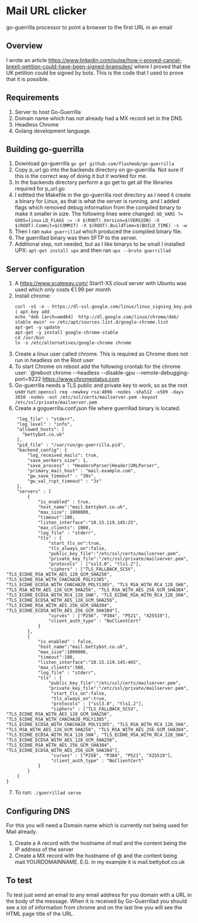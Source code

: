 # Mail URL clicker
go-guerrilla processor to point a browser to the first URL in an email

## Overview
I wrote an article https://www.linkedin.com/pulse/how-i-proved-cancel-brexit-petition-could-have-been-signed-bramsden/ where I proved that the UK petition could be signed by bots. This is the code that I used to prove that it is possible.

## Requirements
1) Server to host Go-Guerrilla
2) Domain name which has not already had a MX record set in the DNS
3) Headless Chrome 
4) Golang development language.

## Building go-guerrilla
1) Download go-guerrilla `go get github.com/flashmob/go-guerrilla`
2) Copy p_url.go into the backends directory on go-guerrilla. Not sure if this is the correct way of doing it but it worked for me.
3) In the backends directory perform a go get to get all the libraries required for p_url.go
4) I editted the Makefile in the go-guerrilla root directory as I need it create a binary for Linux, as that is what the server is running, and I added flags which removed debug information from the compiled binary to make it smaller in size. The following lines were changed:
   `GO_VARS ?= GOOS=linux`
   `LD_FLAGS := -X $(ROOT).Version=$(VERSION) -X $(ROOT).Commit=$(COMMIT) -X $(ROOT).BuildTime=$(BUILD_TIME) -s -w`
5) Then I ran `make guerrillad` which produced the compiled binary file.
6) The guerrillad binary was then SFTP to the server.
7) Additional step, not needed, but as I like binarys to be small I installed UPX: `apt-get install upx`  and then ran `upx --brute guerrillad`

## Server configuration
1) A https://www.scaleway.com/ Start1-XS cloud server with Ubuntu was used which only costs €1.99 per month
2) Install chrome: 
   ```apt-get install -y unzip xvfb libxi6 libgconf-2-4
   curl -sS -o - https://dl-ssl.google.com/linux/linux_signing_key.pub | apt-key add
   echo "deb [arch=amd64]  http://dl.google.com/linux/chrome/deb/ stable main" >> /etc/apt/sources.list.d/google-chrome.list
   apt-get -y update
   apt-get -y install google-chrome-stable
   cd /usr/bin
   ln -s /etc/alternatives/google-chrome chrome
   ```
3) Create a linux user called chrome. This is required as Chrome does not run in headless on the Root user
4) To start Chrome on reboot add the following crontab for the chrome user: `@reboot chrome --headless --disable-gpu --remote-debugging-port=9222 https://www.chromestatus.com
5) Go-guerrilla needs a TLS public and private key to work, so as the root user run: 
`openssl req -newkey rsa:4096 -nodes -sha512 -x509 -days 3650 -nodes -out /etc/ssl/certs/mailserver.pem -keyout /etc/ssl/private/mailserver.pem`
6) Create a goguerrilla.conf.json file where guerrillad binary is located.
```{
    "log_file" : "stderr",
    "log_level" : "info",
    "allowed_hosts": [
      "bettybot.co.uk"
    ],
    "pid_file" : "/var/run/go-guerrilla.pid",
    "backend_config": {
        "log_received_mails": true,
        "save_workers_size": 1,
        "save_process" : "HeadersParser|Header|URLParser",
        "primary_mail_host" : "mail.example.com",
        "gw_save_timeout" : "30s",
        "gw_val_rcpt_timeout" : "3s"
    },
    "servers" : [
        {
            "is_enabled" : true,
            "host_name":"mail.bettybot.co.uk",
            "max_size": 1000000,
            "timeout":180,
            "listen_interface":"10.15.119.145:25",
            "max_clients": 1000,
            "log_file" : "stderr",
            "tls" : {
                "start_tls_on":true,
                "tls_always_on":false,
                "public_key_file":"/etc/ssl/certs/mailserver.pem",
                "private_key_file":"/etc/ssl/private/mailserver.pem",
                "protocols" : ["ssl3.0", "tls1.2"],
                "ciphers" : ["TLS_FALLBACK_SCSV", "TLS_ECDHE_RSA_WITH_AES_128_GCM_SHA256", "TLS_ECDHE_RSA_WITH_CHACHA20_POLY1305", "TLS_ECDHE_ECDSA_WITH_CHACHA20_POLY1305", "TLS_RSA_WITH_RC4_128_SHA", "TLS_RSA_WITH_AES_128_GCM_SHA256", "TLS_RSA_WITH_AES_256_GCM_SHA384", "TLS_ECDHE_ECDSA_WITH_RC4_128_SHA", "TLS_ECDHE_RSA_WITH_RC4_128_SHA", "TLS_ECDHE_ECDSA_WITH_AES_128_GCM_SHA256", "TLS_ECDHE_RSA_WITH_AES_256_GCM_SHA384", "TLS_ECDHE_ECDSA_WITH_AES_256_GCM_SHA384"],
                "curves" : ["P256", "P384", "P521", "X25519"],
                "client_auth_type" : "NoClientCert"
            }
        },
        {
            "is_enabled" : false,
            "host_name":"mail.bettybot.co.uk",
            "max_size":1000000,
            "timeout":180,
            "listen_interface":"10.15.119.145:465",
            "max_clients":500,
            "log_file" : "stderr",
            "tls" : {
                "public_key_file":"/etc/ssl/certs/mailserver.pem",
                "private_key_file":"/etc/ssl/private/mailserver.pem",
                 "start_tls_on":false,
                 "tls_always_on":true,
                 "protocols" : ["ssl3.0", "tls1.2"],
                 "ciphers" : ["TLS_FALLBACK_SCSV", "TLS_ECDHE_RSA_WITH_AES_128_GCM_SHA256", "TLS_ECDHE_RSA_WITH_CHACHA20_POLY1305", "TLS_ECDHE_ECDSA_WITH_CHACHA20_POLY1305", "TLS_RSA_WITH_RC4_128_SHA", "TLS_RSA_WITH_AES_128_GCM_SHA256", "TLS_RSA_WITH_AES_256_GCM_SHA384", "TLS_ECDHE_ECDSA_WITH_RC4_128_SHA", "TLS_ECDHE_RSA_WITH_RC4_128_SHA", "TLS_ECDHE_ECDSA_WITH_AES_128_GCM_SHA256", "TLS_ECDHE_RSA_WITH_AES_256_GCM_SHA384", "TLS_ECDHE_ECDSA_WITH_AES_256_GCM_SHA384"],
                 "curves" : ["P256", "P384", "P521", "X25519"],
                 "client_auth_type" : "NoClientCert"
            }
        }
    ]
}
```

7) To run: `./guerrillad serve`

## Configuring DNS
For this you will need a Domain name which is currently not being used for Mail already. 
1) Create a A record with the hostname of mail and the content being the IP address of the server
2) Create a MX record with the hostname of @ and the content being mail.YOURDOMAINNAME. E.G. in my example it is mail.bettybot.co.uk

## To test
To test just send an email to any email address for you domain with a URL in the body of the message. When it is received by Go-Guerrillad you should see a lot of information from chrome and on the last line you will see the HTML page title of the URL.

